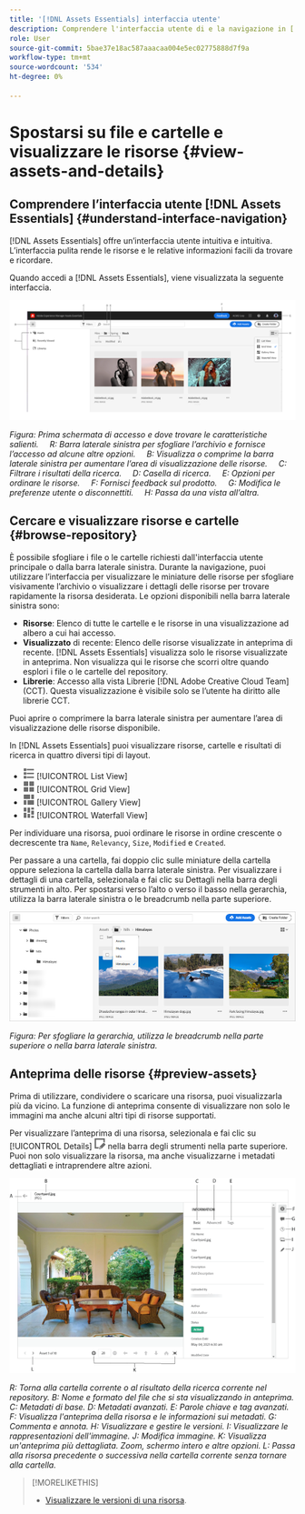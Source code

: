 ```yaml
---
title: '[!DNL Assets Essentials] interfaccia utente'
description: Comprendere l'interfaccia utente di e la navigazione in [!DNL Assets Essentials].
role: User
source-git-commit: 5bae37e18ac587aaacaa004e5ec02775888d7f9a
workflow-type: tm+mt
source-wordcount: '534'
ht-degree: 0%

---
```



# Spostarsi su file e cartelle e visualizzare le risorse {#view-assets-and-details}

<!-- TBD: Give screenshots of all views with many assets. Zoom out to showcase how the thumbnails/tiles flow on the UI in different views. -->

<!-- TBD: The options in left sidebar may change. Shared with me and Shared by me are missing for now. Update this section as UI is updated. -->

## Comprendere l’interfaccia utente [!DNL Assets Essentials] {#understand-interface-navigation}

[!DNL Assets Essentials] offre un’interfaccia utente intuitiva e intuitiva. L’interfaccia pulita rende le risorse e le relative informazioni facili da trovare e ricordare.

Quando accedi a [!DNL Assets Essentials], viene visualizzata la seguente interfaccia.

<!-- TBD: Update this screenshot. Remove top bar. Remove 2 labels from top bar. -->

![[!DNL Assets Essentials] interfaccia utente](assets/essentials-interface1.png)

*Figura: Prima schermata di accesso e dove trovare le caratteristiche salienti.*
     *R: Barra laterale sinistra per sfogliare l’archivio e fornisce l’accesso ad alcune altre opzioni.*
     *B: Visualizza o comprime la barra laterale sinistra per aumentare l’area di visualizzazione delle risorse.*
     *C: Filtrare i risultati della ricerca.*
     *D: Casella di ricerca.*
     *E: Opzioni per ordinare le risorse.*
     *F: Fornisci feedback sul prodotto.*
     *G: Modifica le preferenze utente o disconnettiti.*
     *H: Passa da una vista all’altra.*

<!-- TBD: Need an embedded video here with narration. It has to be hosted on MPC to be embeddable. -->

## Cercare e visualizzare risorse e cartelle {#browse-repository}

È possibile sfogliare i file o le cartelle richiesti dall&#39;interfaccia utente principale o dalla barra laterale sinistra. Durante la navigazione, puoi utilizzare l’interfaccia per visualizzare le miniature delle risorse per sfogliare visivamente l’archivio o visualizzare i dettagli delle risorse per trovare rapidamente la risorsa desiderata. Le opzioni disponibili nella barra laterale sinistra sono:

* **Risorse**: Elenco di tutte le cartelle e le risorse in una visualizzazione ad albero a cui hai accesso.
* **Visualizzato** di recente: Elenco delle risorse visualizzate in anteprima di recente. [!DNL Assets Essentials] visualizza solo le risorse visualizzate in anteprima. Non visualizza qui le risorse che scorri oltre quando esplori i file o le cartelle del repository.
* **Librerie**: Accesso alla vista Librerie  [!DNL Adobe Creative Cloud Team] (CCT). Questa visualizzazione è visibile solo se l’utente ha diritto alle librerie CCT.

<!-- TBD: My Work Space shows task inbox and it is not visible on AEM Cloud Demos as of now. It is the source of truth server hence not documenting My Work Space option for now.
-->

Puoi aprire o comprimere la barra laterale sinistra per aumentare l’area di visualizzazione delle risorse disponibile.

In [!DNL Assets Essentials] puoi visualizzare risorse, cartelle e risultati di ricerca in quattro diversi tipi di layout.

* ![icona a forma di elenco](assets/do-not-localize/list-view.png) [!UICONTROL List View]
* ![icona della vista a griglia](assets/do-not-localize/grid-view.png) [!UICONTROL Grid View]
* ![icona a forma di galleria](assets/do-not-localize/gallery-view.png) [!UICONTROL Gallery View]
* ![icona della vista a cascata](assets/do-not-localize/waterfall-view.png) [!UICONTROL Waterfall View]

Per individuare una risorsa, puoi ordinare le risorse in ordine crescente o decrescente tra `Name`, `Relevancy`, `Size`, `Modified` e `Created`.

Per passare a una cartella, fai doppio clic sulle miniature della cartella oppure seleziona la cartella dalla barra laterale sinistra. Per visualizzare i dettagli di una cartella, selezionala e fai clic su Dettagli nella barra degli strumenti in alto. Per spostarsi verso l’alto o verso il basso nella gerarchia, utilizza la barra laterale sinistra o le breadcrumb nella parte superiore.

![Sfoglia cartelle](assets/browsing-folders.png)

*Figura: Per sfogliare la gerarchia, utilizza le breadcrumb nella parte superiore o nella barra laterale sinistra.*

## Anteprima delle risorse {#preview-assets}

Prima di utilizzare, condividere o scaricare una risorsa, puoi visualizzarla più da vicino. La funzione di anteprima consente di visualizzare non solo le immagini ma anche alcuni altri tipi di risorse supportati.

Per visualizzare l’anteprima di una risorsa, selezionala e fai clic su [!UICONTROL Details] ![icona dei dettagli](assets/do-not-localize/edit-in-icon.png) nella barra degli strumenti nella parte superiore. Puoi non solo visualizzare la risorsa, ma anche visualizzarne i metadati dettagliati e intraprendere altre azioni.

![Visualizzare un&#39;anteprima di una risorsa](assets/preview-asset.png)

*R: Torna alla cartella corrente o al risultato della ricerca corrente nel repository.*
*B: Nome e formato del file che si sta visualizzando in anteprima.*
*C: Metadati di base.*
*D: Metadati avanzati.*
*E: Parole chiave e tag avanzati.*
*F: Visualizza l&#39;anteprima della risorsa e le informazioni sui metadati.*
*G: Commenta e annota.*
*H: Visualizzare e gestire le versioni.*
*I: Visualizzare le rappresentazioni dell&#39;immagine.*
*J: Modifica immagine.*
*K: Visualizza un&#39;anteprima più dettagliata. Zoom, schermo intero e altre opzioni.*
*L: Passa alla risorsa precedente o successiva nella cartella corrente senza tornare alla cartella.*

<!-- TBD: Describe the options.

Explicitly previewed assets are displayed as recently viewed assets. Give screenshot of this.
Other use cases after previewing.

-->

>[!MORELIKETHIS]
>
>* [Visualizzare le versioni di una risorsa](/help/manage-organize.md#view-versions).

